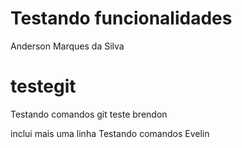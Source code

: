 # Testando funcionalidades
Anderson Marques da Silva
# testegit
Testando comandos git
teste brendon

inclui mais uma linha
Testando comandos
Evelin
